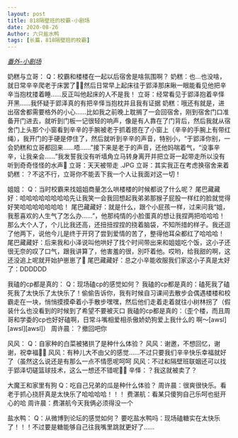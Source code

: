 ```yaml
---
layout: post
title: 818隔壁班的校霸-小剧场
date: 2020-08-26
Author: 六只盐水鸭
tags: [长篇，818隔壁班的校霸]
---
```


*<u>番外-小剧场</u>*

奶糕与立哥：
Q：校霸和楼楼在一起以后宿舍是啥氛围啊？
奶糕：也…也没啥，就日常辛辛爬老于床罢了👋🏻然后日常早上起床往于郢泽那床瞅一眼能看见他把辛辛当抱枕搂着睡……反正叫他起床的人不是我！
立哥：经常看见于郢泽抱着辛怿开黑……我怀疑于郢泽真的有把辛怿当抱枕并且我有证据
奶糕：哦还有就是，进出宿舍都需要格外的小心……比如我之前晚上耽搁了一会回宿舍，刚到宿舍门口准备开门进去，就听到门板一记很轻的响声，像是有人靠在了门背后，然后我就从宿舍门上头那个小窗看到辛辛的手腕被老于抓着摁在了小窗上（辛辛的手腕上有带红绳），我开门的手硬是停住了，然后就听到辛辛的声音，特别小，“于郢泽你别，一会奶糕和立哥都回来……唔……”接下来是老于的声音，还他妈喘着气，“没事辛辛，让我亲会……”我发誓我没有听墙角立马转身离开并把立哥一起带走所以没有听到奇奇怪怪的水声🙉
立哥：天天被带走 .JPG
立哥：其实我正在考虑换宿舍来着
奶糕：？不这不行，立哥你不能丢下我一个人让我面对这一切！

姐姐：
Q：当时校霸来找姐姐商量怎么哄楼楼的时候都说了什么呢？
尾巴藏藏好：哈哈哈哈哈哈哈哈先让我笑一会我回想起我弟弟那猴子屁股一样红的脸就觉得好笑哈哈哈哈哈哈哈！
尾巴藏藏好：就是什么，跟个小屁孩一样，过来问我“姐，我惹喜欢的人生气了怎么办……”，他那纯情的小脸蛋真的想让我捏两把哈哈哈！那么大个人了，个儿比我还高，还扭扭捏捏的挠着脑袋，不知所措的样子。我还逗了他两下，说他今儿是终于开窍了尝到爱情的苦了，整得他耳朵都红了哈哈哈！
尾巴藏藏好：后来我和小泽说叫他哄好了找个时间带出来和姐姐吃个饭，这小子还很无奈的叹了口气，跟我讲算了，他害羞的很，別吓着他。哎哟，给我甜的啊，这还没追上呢就开始护崽崽了🍋
尾巴藏藏好：总之小辛能收服我们家这小子真是太好了：DDDDDD

我磕的cp都是真的：
Q：现场磕cp的感觉如何？
我磕的cp都是真的：磕死我了磕死我了太快乐了太快乐了！偷偷告诉你，我有时候自习课间去散步会偶遇楼楼和校霸走在一块，悄悄摸摸牵着小手散步嘿嘿，然后他们走着走着就往小树林拐了（假装什么也没看到的时候到了希望不要被灭口
我磕的cp都是真的：（歪个楼，而且周哥和学委的cp也好好磕啊，日常斗嘴相爱相杀傲娇奶狗爱上我什么的 啊～[awsl][awsl][awsl]）
周许晨：？撤回吧你

风风：
Q：自家种的白菜被猪拱了是种什么体验？
风风：谢邀，不想回忆，谢谢，祝幸福🙏🏻
风风：有种儿大不由父的感觉……不过只要我们辛辛快乐幸福就好了（虽然这么说还是有那么一点不情愿呢呵呵
风风：不过和隔壁班联姻还可以找于郢泽切磋篮球技术，这么一想还不错呢✊🏻
辛怿：？我这就被卖了？

大魔王和家里有狗
Q：吃自己兄弟的瓜是种什么体验？
周许晨：很爽很快乐。看老于抓心挠肝真是太快乐了哈哈哈哈！！！
费湛航：看某只傻狗自己乐呵也挺开心的哈
周许晨：费湛航今天我俩必须得没一个

盐水鸭：
Q：从微博到论坛的感觉如何？
要吃盐水鸭吗：现场磕糖实在太快乐了！！！不过要是糖能够自己往我嘴里跳就更好了……